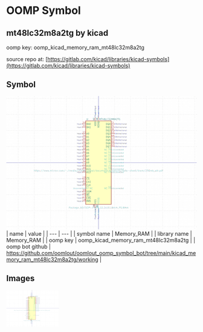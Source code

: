 # OOMP Symbol  
## mt48lc32m8a2tg  by kicad  
  
oomp key: oomp_kicad_memory_ram_mt48lc32m8a2tg  
  
source repo at: [https://gitlab.com/kicad/libraries/kicad-symbols](https://gitlab.com/kicad/libraries/kicad-symbols)  
## Symbol  
  
[![working.png](working_600.png)](working.png)  
| name | value | 
| --- | --- | 
| symbol name | Memory_RAM | 
| library name | Memory_RAM | 
| oomp key | oomp_kicad_memory_ram_mt48lc32m8a2tg | 
| oomp bot github | https://github.com/oomlout/oomlout_oomp_symbol_bot/tree/main/kicad_memory_ram_mt48lc32m8a2tg/working | 
## Images  
  
[![working.png](working_140.png)](working.png)  
